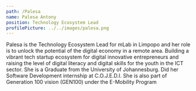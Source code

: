 ```yaml
---
path: /Palesa
name: Palesa Antony
position: Technology Ecosystem Lead
profilePicture: ../../images/palesa.png
---
```

Palesa is the Technology Ecosystem Lead for mLab in Limpopo and her role is to unlock the potential of the digital economy in a remote area. Building a vibrant tech startup ecosystem for digital innovative entrepreneurs and raising the level of digital literacy and digital skills for the youth in the ICT sector. She is a Graduate from the University of Johannesburg. Did her Software Development internship at C.O.J.E.D.I. She is also part of Generation 100 vision (GEN100) under the E-Mobility Program
